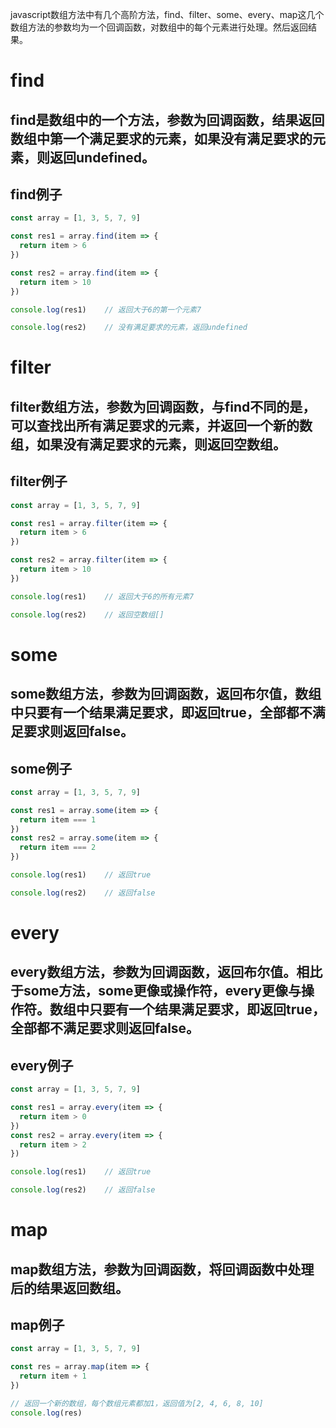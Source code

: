 javascript数组方法中有几个高阶方法，find、filter、some、every、map这几个数组方法的参数均为一个回调函数，对数组中的每个元素进行处理。然后返回结果。

# find
## find是数组中的一个方法，参数为回调函数，结果返回数组中第一个满足要求的元素，如果没有满足要求的元素，则返回undefined。

## find例子

```javascript
const array = [1, 3, 5, 7, 9]

const res1 = array.find(item => {
  return item > 6
})

const res2 = array.find(item => {
  return item > 10
})

console.log(res1)    // 返回大于6的第一个元素7

console.log(res2)    // 没有满足要求的元素，返回undefined
```
# filter
## filter数组方法，参数为回调函数，与find不同的是，可以查找出所有满足要求的元素，并返回一个新的数组，如果没有满足要求的元素，则返回空数组。

## filter例子
```javascript
const array = [1, 3, 5, 7, 9]

const res1 = array.filter(item => {
  return item > 6
})

const res2 = array.filter(item => {
  return item > 10
})

console.log(res1)    // 返回大于6的所有元素7

console.log(res2)    // 返回空数组[]
```
# some
## some数组方法，参数为回调函数，返回布尔值，数组中只要有一个结果满足要求，即返回true，全部都不满足要求则返回false。

## some例子
```javascript
const array = [1, 3, 5, 7, 9]

const res1 = array.some(item => {
  return item === 1
})
const res2 = array.some(item => {
  return item === 2
})

console.log(res1)    // 返回true

console.log(res2)    // 返回false
```
# every

## every数组方法，参数为回调函数，返回布尔值。相比于some方法，some更像或操作符，every更像与操作符。数组中只要有一个结果满足要求，即返回true，全部都不满足要求则返回false。

## every例子
```javascript
const array = [1, 3, 5, 7, 9]

const res1 = array.every(item => {
  return item > 0
})
const res2 = array.every(item => {
  return item > 2
})

console.log(res1)    // 返回true

console.log(res2)    // 返回false
```
# map
## map数组方法，参数为回调函数，将回调函数中处理后的结果返回数组。

## map例子
```javascript
const array = [1, 3, 5, 7, 9]

const res = array.map(item => {
  return item + 1
})

// 返回一个新的数组，每个数组元素都加1，返回值为[2, 4, 6, 8, 10]
console.log(res)
```
